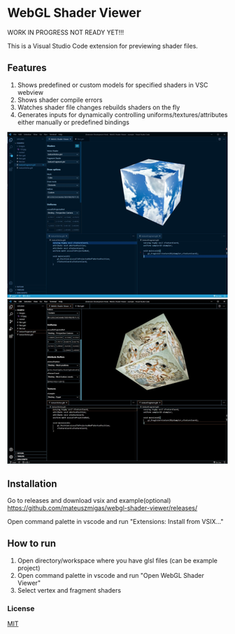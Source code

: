 # WebGL Shader Viewer

WORK IN PROGRESS NOT READY YET!!!

This is a Visual Studio Code extension for previewing shader files.

## Features

1. Shows predefined or custom models for specified shaders in VSC webview
2. Shows shader compile errors
3. Watches shader file changes rebuilds shaders on the fly
4. Generates inputs for dynamically controlling uniforms/textures/attributes either manually or predefined bindings

![](https://github.com/mateuszmigas/webgl-shader-viewer/blob/main/docs/images/screenshot2.jpg)
![](https://github.com/mateuszmigas/webgl-shader-viewer/blob/main/docs/images/screenshot1.jpg)

## Installation
Go to releases and download vsix and example(optional)
https://github.com/mateuszmigas/webgl-shader-viewer/releases/

Open command palette in vscode and run "Extensions: Install from VSIX..."

## How to run
1. Open directory/workspace where you have glsl files (can be example project)
2. Open command palette in vscode and run "Open WebGL Shader Viewer"
3. Select vertex and fragment shaders


### License

[MIT](https://choosealicense.com/licenses/mit/)
